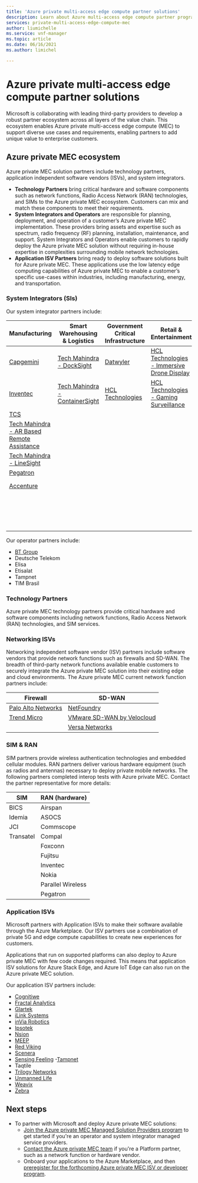 ```yaml
---
title: 'Azure private multi-access edge compute partner solutions'
description: Learn about Azure multi-access edge compute partner programs.
services: private-multi-access-edge-compute-mec
author: liumichelle
ms.service: vnf-manager
ms.topic: article
ms.date: 06/16/2021
ms.author: limichel

---
```

# Azure private multi-access edge compute partner solutions
Microsoft is collaborating with leading third-party providers to develop a robust partner ecosystem across all layers of the value chain. This ecosystem enables Azure private multi-access edge compute (MEC) to support diverse use cases and requirements, enabling partners to add unique value to enterprise customers.

## Azure private MEC ecosystem
Azure private MEC solution partners include technology partners, application independent software vendors (ISVs), and system integrators.

- **Technology Partners** bring critical hardware and software components such as network functions, Radio Access Network (RAN) technologies, and SIMs to the Azure private MEC ecosystem. Customers can mix and match these components to meet their requirements.
- **System Integrators and Operators** are responsible for planning, deployment, and operation of a customer’s Azure private MEC implementation. These providers bring assets and expertise such as spectrum, radio frequency (RF) planning, installation, maintenance, and support. System Integrators and Operators enable customers to rapidly deploy the Azure private MEC solution without requiring in-house expertise in complexities surrounding mobile network technologies.
- **Application ISV Partners** bring ready to deploy software solutions built for Azure private MEC. These applications use the low latency edge computing capabilities of Azure private MEC to enable a customer’s specific use-cases within industries, including manufacturing, energy, and transportation.

### System Integrators (SIs)
Our system integrator partners include:

|Manufacturing |Smart Warehousing & Logistics |Government Critical Infrastructure |Retail & Entertainment |Connectivity |
|---------|---------|---------|---------|---------|
|[Capgemini](https://azuremarketplace.microsoft.com/en-us/marketplace/consulting-services/capgemini-group.capgemini_computer_vision?exp=ubp8) |[Tech Mahindra - DockSight](https://azuremarketplace.microsoft.com/en-us/marketplace/apps/techm.dock_sight?exp=ubp8&tab=Overview) |[Datwyler](https://azuremarketplace.microsoft.com/en-us/marketplace/apps/dtwyleritinfraag1667488347223.ict-ops-01002?exp=ubp8&tab=Overview) |[HCL Technologies - Immersive Drone Display](https://azuremarketplace.microsoft.com/en-us/marketplace/apps/hcl-technologies.hcl_5g_pmac_theme_park?tab=Overview&exp=ubp8) |[Capgemini](https://azuremarketplace.microsoft.com/en-us/marketplace/consulting-services/capgemini-group.capgemini_5g_private_networks?exp=ubp8) |
|[Inventec](https://azuremarketplace.microsoft.com/en-us/marketplace/apps/inventeccorp1645697962291.offer_dt?exp=ubp8&tab=Overview) | [Tech Mahindra - ContainerSight](https://azuremarketplace.microsoft.com/en-us/marketplace/apps/techm.containersight?exp=ubp8&tab=Overview) |[HCL Technologies](https://azuremarketplace.microsoft.com/en-us/marketplace/apps/hcl-technologies.hcl_5g_pmac_critical_infra?exp=ubp8&tab=Overview)|[HCL Technologies - Gaming Surveillance](https://azuremarketplace.microsoft.com/en-us/marketplace/apps/hcl-technologies.hcl_5g_pmac_casinos?tab=Overview&exp=ubp8) |[Cognizant](https://azuremarketplace.microsoft.com/en-us/marketplace/consulting-services/newsignature.cognizant_private5g_network_solution?exp=ubp8) |
|[TCS](https://azuremarketplace.microsoft.com/en-us/marketplace/apps/tataconsultancyservicesltd-azure.tcs_cpoa-saas?exp=ubp8&tab=Overview) ||||[Compal](https://azuremarketplace.microsoft.com/en-us/marketplace/apps/compal1668421272498.compal_private_5g?exp=ubp8&tab=Overview) |
|[Tech Mahindra - AR Based Remote Assistance](https://azuremarketplace.microsoft.com/en-us/marketplace/apps/techm.remote-assist-ar?exp=ubp8&tab=Overview)||||[HCL Technologies](https://azuremarketplace.microsoft.com/en-us/marketplace/apps/hcl-technologies.hcl_5g_pmac?exp=ubp8&tab=Overview) |
|[Tech Mahindra - LineSight](https://azuremarketplace.microsoft.com/en-us/marketplace/apps/techm.linesight?exp=ubp8&tab=Overview)||||[Inventec](https://azuremarketplace.microsoft.com/en-us/marketplace/apps/inventeccorp1645697962291.5g_e2e?exp=ubp8&tab=Overview) |
|[Pegatron](https://azuremarketplace.microsoft.com/en-us/marketplace/apps/pegatron1671697317455.pegatron_5g?exp=ubp8&tab=Overview)||||[NTT](https://azuremarketplace.microsoft.com/en-us/marketplace/consulting-services/nttgermanyagcokg1596708630215.ntt_ex_germany_p5g_001?exp=ubp8) |
|[Accenture](https://azuremarketplace.microsoft.com/en-us/marketplace/consulting-services/accenture1628868945076.acn-soln-area-15-5g-cloud-box-quality-inspection?exp=ubp8)||||[Tech Mahindra](https://azuremarketplace.microsoft.com/en-us/marketplace/apps/techm.private_5g_network?exp=ubp8&tab=Overview) |
||||| [Accenture](https://azuremarketplace.microsoft.com/en-us/marketplace/consulting-services/accenture1628868945076.acn-soln-area-6-5g-edge?exp=ubp8) |
||||| Avanade |
||||| BATS Wireless |

Our operator partners include:
- [BT Group](https://azuremarketplace.microsoft.com/en-us/marketplace/consulting-services/britishtelecommunicationsplc1603355038257.0005_5g_private_network_bt_global-mpn1687281-preview?tab=Overview&flightCodes=bbaba195c14644e4aa5b4c7b6627ac7b)
- Deutsche Telekom
- Elisa
- Etisalat
- Tampnet
- TIM Brasil

### Technology Partners
Azure private MEC technology partners provide critical hardware and software components including network functions, Radio Access Network (RAN) technologies, and SIM services.

### Networking ISVs
Networking independent software vendor (ISV) partners include software vendors that provide network functions such as firewalls and SD-WAN. The breadth of third-party network functions available enable customers to securely integrate the Azure private MEC solution into their existing edge and cloud environments. The Azure private MEC current network function partners include:

|Firewall |SD-WAN |
|---------|---------|
| [Palo Alto Networks](https://azuremarketplace.microsoft.com/en-us/marketplace/apps/paloaltonetworks.vmseries-ngfw-vm-edge-panos-10-2-4?tab=Overview) | [NetFoundry](https://azuremarketplace.microsoft.com/en-us/marketplace/apps/netfoundryinc.application-ziti-private-edge?exp=ubp8&tab=Overview) |
|[Trend Micro](https://azuremarketplace.microsoft.com/en-us/marketplace/apps/trendmicro.mobile-network-security?tab=Overview) | [VMware SD-WAN by Velocloud](https://azuremarketplace.microsoft.com/en-us/marketplace/apps/vmware-inc.vmware_sdwan_edge_zones?exp=ubp8&tab=Overview) |
| | [Versa Networks](https://aka.ms/versa) |

### SIM & RAN
SIM partners provide wireless authentication technologies and embedded cellular modules. RAN partners deliver various hardware equipment (such as radios and antennas) necessary to deploy private mobile networks. The following partners completed interop tests with Azure private MEC. Contact the partner representative for more details:

|SIM |RAN (hardware)|
|---------|---------|
| BICS | Airspan |
| Idemia | ASOCS |
| JCI | Commscope |
| Transatel | Compal |
| | Foxconn |
| | Fujitsu |
| | Inventec |
| | Nokia |
| | Parallel Wireless |
| | Pegatron |



### Application ISVs
Microsoft partners with Application ISVs to make their software available through the Azure Marketplace. Our ISV partners use a combination of private 5G and edge compute capabilities to create new experiences for customers.

Applications that run on supported platforms can also deploy to Azure private MEC with few code changes required. This means that application ISV solutions for Azure Stack Edge, and Azure IoT Edge can also run on the Azure private MEC solution.

Our application ISV partners include:
- [Cognitiwe](https://azuremarketplace.microsoft.com/en-us/marketplace/apps/cognitiweaio1670399502095.cognitiwe_hse_v1?exp=ubp8&tab=Overview)
- [Fractal Analytics](https://azuremarketplace.microsoft.com/en-us/marketplace/apps/neal_analytics.stockview-retail?tab=Overview)
- [Glartek](https://azuremarketplace.microsoft.com/en-us/marketplace/apps/glarevisionsa1698227199975.glartek?tab=Overview)
- [iLink Systems](https://azuremarketplace.microsoft.com/en-us/marketplace/apps/ilinksystems.samplemidasvm?exp=ubp8&tab=Overview)
- [inVia Robotics](https://azuremarketplace.microsoft.com/en-us/marketplace/apps/inviaroboticsinc1629911110634.inviarobotics1?tab=Overview)
- [Ipsotek](https://azuremarketplace.microsoft.com/en-us/marketplace/apps/atosinternationalsas.ipsotek_vi_suite_bundles?exp=ubp8&tab=Overview)
- [Nsion](https://azuremarketplace.microsoft.com/en-us/marketplace/apps/nsionltd1591969784743.nsc3_saas?tab=Overview)
- [MEEP](https://azuremarketplace.microsoft.com/en-us/marketplace/apps/eepadvancedenterprisecommunicationltd1676190998651.synch-ptt?tab=overview)
- [Red Viking](https://azuremarketplace.microsoft.com/en-us/marketplace/apps/redviking1587070336894.rv_argonaut_on_mec?exp=ubp8&tab=Overview)
- [Scenera](https://azuremarketplace.microsoft.com/en-us/marketplace/apps/scenerainc1695952178961.scenera-maistro-saas-1?tab=Overview)
- [Sensing Feeling](https://azuremarketplace.microsoft.com/en-us/marketplace/apps/sensingfeelinglimited1671143541932.001?exp=ubp8)
-[Tampnet](https://azuremarketplace.microsoft.com/en-us/marketplace/apps/tampnetas1686124551117.azure_tampnet_private_network?tab=Overview)
- Taqtile
- [Trilogy Networks](https://azuremarketplace.microsoft.com/en-us/marketplace/apps/trilogynetworksinc1688507869081.farmgrid-preview?tab=Overview&flightCodes=dec2dcd1-ef23-41d8-bf58-ce0c9d9b17c1)
- [Unmanned Life](https://azuremarketplace.microsoft.com/en-us/marketplace/apps/unmanned_life.robot-orchestration?tab=Overview)
- [Weavix](https://azuremarketplace.microsoft.com/en-us/marketplace/apps/pksolutionsllc1654260389042.smart_radio_36_ms?exp=ubp8&tab=Overview)
- [Zebra](https://azuremarketplace.microsoft.com/en-us/marketplace/apps/zebratechnologiescorporation1702409620263.offer_2?tab=Overview)

## Next steps
- To partner with Microsoft and deploy Azure private MEC solutions:
    - [Join the Azure private MEC Managed Solution Providers program](https://aka.ms/privateMECmsp) to get started if you're an operator and system integrator managed service providers.
    - [Contact the Azure private MEC team](https://aka.ms/privateMEC_ISV) if you're a Platform partner, such as a network function or hardware vendor.
    - Onboard your applications to the Azure Marketplace, and then [preregister for the forthcoming Azure private MEC ISV or developer program](https://aka.ms/privateMECpartnerprogram).
